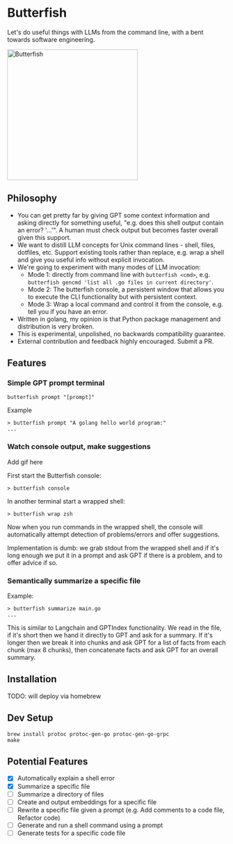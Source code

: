 # Butterfish

Let's do useful things with LLMs from the command line, with a bent towards software engineering.

<img src="https://github.com/bakks/butterfish/raw/main/assets/butterfish.png" alt="Butterfish" width="300px" height="300px" />

## Philosophy

- You can get pretty far by giving GPT some context information and asking directly for something useful, "e.g. does this shell output contain an error? '...'". A human must check output but becomes faster overall given this support.
- We want to distill LLM concepts for Unix command lines - shell, files, dotfiles, etc. Support existing tools rather than replace, e.g. wrap a shell and give you useful info without explicit invocation.
- We're going to experiment with many modes of LLM invocation:
  - Mode 1: directly from command line with `butterfish <cmd>`, e.g. `butterfish gencmd 'list all .go files in current directory'`.
  - Mode 2: The butterfish console, a persistent window that allows you to execute the CLI functionality but with persistent context.
  - Mode 3: Wrap a local command and control it from the console, e.g. tell you if you have an error.
- Written in golang, my opinion is that Python package management and distribution is very broken.
- This is experimental, unpolished, no backwards compatibility guarantee.
- External contribution and feedback highly encouraged. Submit a PR.

## Features

### Simple GPT prompt terminal

```
butterfish prompt "[prompt]"
```

Example

```
> butterfish prompt "A golang hello world program:"
...
```

### Watch console output, make suggestions

Add gif here

First start the Butterfish console:

```
> butterfish console
```

In another terminal start a wrapped shell:

```
> butterfish wrap zsh
```

Now when you run commands in the wrapped shell, the console will automatically
attempt detection of problems/errors and offer suggestions.

Implementation is dumb: we grab stdout from the wrapped shell and if it's long
enough we put it in a prompt and ask GPT if there is a problem, and to offer
advice if so.

### Semantically summarize a specific file

Example:

```
> butterfish summarize main.go
...
```

This is similar to Langchain and GPTIndex functionality. We read in the file,
if it's short then we hand it directly to GPT and ask for a summary. If it's
longer then we break it into chunks and ask GPT for a list of facts from each
chunk (max 8 chunks), then concatenate facts and ask GPT for an overall
summary.

## Installation

TODO: will deploy via homebrew

## Dev Setup

```
brew install protoc protoc-gen-go protoc-gen-go-grpc
make
```

## Potential Features

- [x] Automatically explain a shell error
- [x] Summarize a specific file
- [ ] Summarize a directory of files
- [ ] Create and output embeddings for a specific file
- [ ] Rewrite a specific file given a prompt (e.g. Add comments to a code file, Refactor code)
- [ ] Generate and run a shell command using a prompt
- [ ] Generate tests for a specific code file
